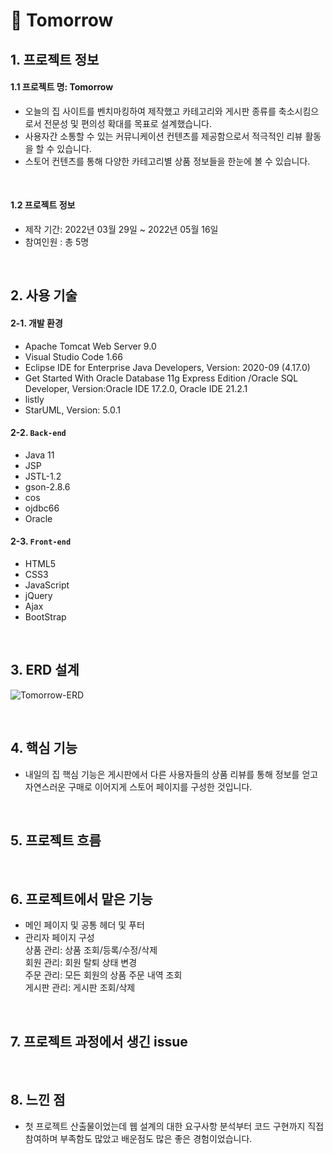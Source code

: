 # :pushpin: Tomorrow
## 1. 프로젝트 정보
#### 1.1 프로젝트 명: Tomorrow
- 오늘의 집 사이트를 벤치마킹하여 제작했고 카테고리와 게시판 종류를 축소시킴으로서 전문성 및 편의성 확대를 목표로 설계했습니다.
- 사용자간 소통할 수 있는 커뮤니케이션 컨텐츠를 제공함으로서 적극적인 리뷰 활동을 할 수 있습니다.
- 스토어 컨텐츠를 통해 다양한 카테고리별 상품 정보들을 한눈에 볼 수 있습니다.

</br>

#### 1.2 프로젝트 정보 
- 제작 기간: 2022년 03월 29일 ~ 2022년 05월 16일
- 참여인원 : 총 5명

</br>

## 2. 사용 기술
#### 2-1. 개발 환경
  - Apache Tomcat Web Server 9.0
  - Visual Studio Code 1.66
  - Eclipse IDE for Enterprise Java Developers, Version: 2020-09 (4.17.0)
  - Get Started With Oracle Database 11g Express Edition
  /Oracle SQL Developer, Version:Oracle IDE 17.2.0, Oracle IDE 21.2.1 
  - listly
  - StarUML, Version: 5.0.1

#### 2-2. `Back-end`
  - Java 11
  - JSP
  - JSTL-1.2
  - gson-2.8.6
  - cos
  - ojdbc66
  - Oracle
  
#### 2-3. `Front-end`
  - HTML5
  - CSS3
  - JavaScript
  - jQuery
  - Ajax
  - BootStrap

</br>

## 3. ERD 설계
![Tomorrow-ERD](https://user-images.githubusercontent.com/98321110/194283481-271d56cb-414c-4dfb-8e9f-7a7a6b8f7a6c.png)

</br>

## 4. 핵심 기능
- 내일의 집 핵심 기능은 게시판에서 다른 사용자들의 상품 리뷰를 통해 
  정보를 얻고 자연스러운 구매로 이어지게 스토어 페이지를 구성한 것입니다.

</br>

## 5. 프로젝트 흐름

</br>

## 6. 프로젝트에서 맡은 기능
- 메인 페이지 및 공통 헤더 및 푸터
- 관리자 페이지 구성   
  상품 관리: 상품 조회/등록/수정/삭제   
  회원 관리: 회원 탈퇴 상태 변경   
  주문 관리: 모든 회원의 상품 주문 내역 조회   
  게시판 관리: 게시판 조회/삭제    

</br>

## 7. 프로젝트 과정에서 생긴 issue


</br>

## 8. 느낀 점
- 첫 프로젝트 산출물이었는데 웹 설계의 대한 요구사항 분석부터 코드 구현까지 직접 참여하며 부족함도 많았고 배운점도 많은 좋은 경험이었습니다.

